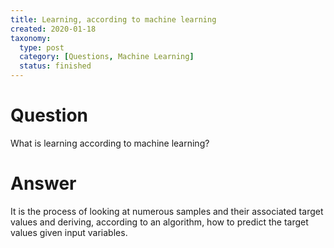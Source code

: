 ```yaml
---
title: Learning, according to machine learning
created: 2020-01-18
taxonomy:
  type: post
  category: [Questions, Machine Learning]
  status: finished
---
```


# Question
What is learning according to machine learning?

# Answer
It is the process of looking at numerous samples and their associated target values and deriving, according to an algorithm, how to predict the target values given input variables.
